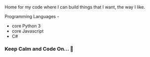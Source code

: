 Home for my code where I can build things that I want, the way I like.

Programming Languages -

+ core Python 3
+ core Javascript
+ C#

### Keep Calm and Code On... 👋
<!--
**SehgalNeeraj/SehgalNeeraj** is a ✨ _special_ ✨ repository because its `README.md` (this file) appears on your GitHub profile.

Here are some ideas to get you started:

- 🔭 I’m currently working on ...
- 🌱 I’m currently learning ...
- 👯 I’m looking to collaborate on ...
- 🤔 I’m looking for help with ...
- 💬 Ask me about ...
- 📫 How to reach me: ...
- 😄 Pronouns: ...
- ⚡ Fun fact: ...
Commits: 30%
Issues: 30%
Pull Requests: 20%
Code Review: 20%
-->
